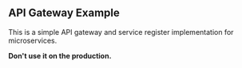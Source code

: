 ## API Gateway Example 

This is a simple API gateway and service register implementation for microservices. 

**Don't use it on the production.**